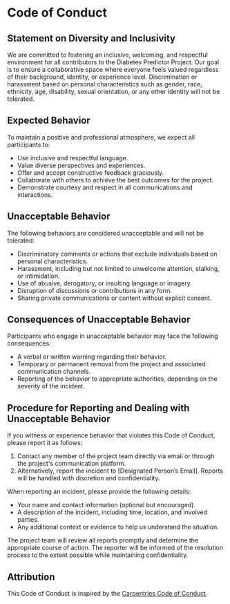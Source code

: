 # Code of Conduct

## Statement on Diversity and Inclusivity
We are committed to fostering an inclusive, welcoming, and respectful environment for all contributors to the Diabetes Predictor Project. Our goal is to ensure a collaborative space where everyone feels valued regardless of their background, identity, or experience level. Discrimination or harassment based on personal characteristics such as gender, race, ethnicity, age, disability, sexual orientation, or any other identity will not be tolerated.

## Expected Behavior
To maintain a positive and professional atmosphere, we expect all participants to:
- Use inclusive and respectful language.
- Value diverse perspectives and experiences.
- Offer and accept constructive feedback graciously.
- Collaborate with others to achieve the best outcomes for the project.
- Demonstrate courtesy and respect in all communications and interactions.

## Unacceptable Behavior
The following behaviors are considered unacceptable and will not be tolerated:
- Discriminatory comments or actions that exclude individuals based on personal characteristics.
- Harassment, including but not limited to unwelcome attention, stalking, or intimidation.
- Use of abusive, derogatory, or insulting language or imagery.
- Disruption of discussions or contributions in any form.
- Sharing private communications or content without explicit consent.

## Consequences of Unacceptable Behavior
Participants who engage in unacceptable behavior may face the following consequences:
- A verbal or written warning regarding their behavior.
- Temporary or permanent removal from the project and associated communication channels.
- Reporting of the behavior to appropriate authorities, depending on the severity of the incident.

## Procedure for Reporting and Dealing with Unacceptable Behavior
If you witness or experience behavior that violates this Code of Conduct, please report it as follows:
1. Contact any member of the project team directly via email or through the project's communication platform.
2. Alternatively, report the incident to [Designated Person’s Email]. Reports will be handled with discretion and confidentiality.

When reporting an incident, please provide the following details:
- Your name and contact information (optional but encouraged).
- A description of the incident, including time, location, and involved parties.
- Any additional context or evidence to help us understand the situation.

The project team will review all reports promptly and determine the appropriate course of action. The reporter will be informed of the resolution process to the extent possible while maintaining confidentiality.

## Attribution
This Code of Conduct is inspired by the [Carpentries Code of Conduct](https://docs.carpentries.org/topic_folders/policies/code-of-conduct.html).
